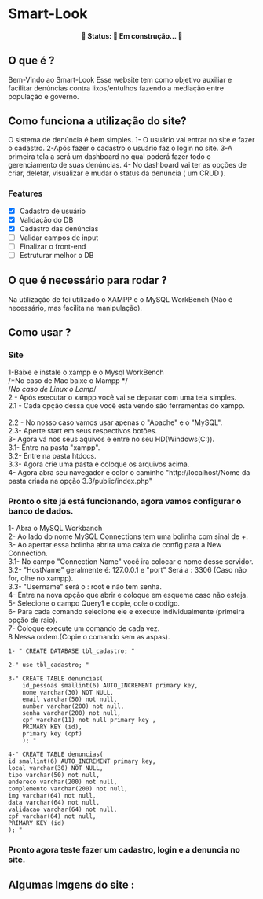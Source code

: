 # Smart-Look
<h4 align="center"> 
	🚧  Status: 🚀 Em construção...  🚧
</h4>

## O que é ?
Bem-Vindo ao Smart-Look 
Esse website tem como objetivo auxiliar e facilitar denúncias contra lixos/entulhos fazendo a mediação entre população e governo.

## Como funciona a utilização do site?
O sistema de denúncia é bem simples.
 1- O usuário vai entrar no site e fazer o cadastro.
 2-Após fazer o cadastro o usuário faz o login no site.
 3-A primeira tela a será um dashboard no qual poderá fazer todo o gerenciamento de suas denúncias.
 4- No dashboard vai ter as opções de criar, deletar, visualizar e mudar o status da denúncia ( um CRUD  ).
 
 ### Features
- [x] Cadastro de usuário
- [x] Validação do DB
- [x] Cadastro das denúncias
- [ ] Validar campos de input
- [ ] Finalizar o front-end
- [ ] Estruturar melhor o DB

## O que é necessário para rodar ?
Na utilização de foi utilizado o XAMPP e o MySQL WorkBench (Não é necessário, mas facilita na manipulação).

## Como usar ?
### Site 
1-Baixe e instale o xampp e o Mysql WorkBench <br>
/*No caso de Mac baixe o Mampp */<br>
/*No caso de Linux o Lamp*/<br>
2 - Após executar o xampp você vai se deparar com uma tela simples.<br>
2.1 - Cada opção dessa que você está vendo são ferramentas do xampp.<br>	
2.2 -  No nosso caso vamos usar apenas o "Apache" e o "MySQL".<br>
2.3- Aperte start em seus respectivos botões.<br>
3- Agora vá nos seus aquivos e entre no seu HD(Windows(C:)).<br>
3.1- Entre na pasta "xampp".<br>
3.2- Entre na pasta htdocs.<br>
3.3- Agora crie uma pasta e coloque os arquivos acima.<br>
4- Agora abra seu navegador e color o caminho "http://localhost/Nome da pasta criada na opção 3.3/public/index.php" <br>
### Pronto o site já está funcionando, agora vamos configurar o banco de dados.<br>
1- Abra o MySQL Workbanch <br>
2- Ao lado do nome MySQL Connections tem uma bolinha com sinal de +.<br>
3- Ao apertar essa bolinha abrira uma caixa de config para a New Connection.<br>
3.1- No campo "Connection Name" você ira colocar o nome desse servidor.<br>
3.2- "HostName" geralmente é: 127.0.0.1 e "port" Será a : 3306 (Caso não for, olhe no xampp).<br>
3.3- "Username" será o : root e não tem senha.<br>
4- Entre na nova opção que abrir e coloque em esquema caso não esteja.<br>
5- Selecione o campo Query1 e copie, cole o codigo.<br>
6- Para cada comando selecione ele e execute individualmente (primeira opção de raio).<br>
7- Coloque execute um comando de cada vez.<br>
8 Nessa ordem.(Copie o comando sem as aspas).<br>

	1- " CREATE DATABASE tbl_cadastro; "
	
	2-" use tbl_cadastro; "
	
	3-" CREATE TABLE denuncias(
		id_pessoas smallint(6) AUTO_INCREMENT primary key,
		nome varchar(30) NOT NULL,
		email varchar(50) not null,
		number varchar(200) not null,
		senha varchar(200) not null,
		cpf varchar(11) not null primary key ,
		PRIMARY KEY (id),
		primary key (cpf)
		); "
		
	4-" CREATE TABLE denuncias(
	id smallint(6) AUTO_INCREMENT primary key,
	local varchar(30) NOT NULL,
	tipo varchar(50) not null,
	endereco varchar(200) not null,
	complemento varchar(200) not null,
	img varchar(64) not null,
	data varchar(64) not null,
	validacao varchar(64) not null,
	cpf varchar(64) not null,
	PRIMARY KEY (id)
	); "
	
### Pronto agora teste fazer um cadastro, login e a denuncia no site.

## Algumas Imgens do site :


